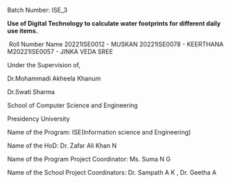 Batch Number: ISE_3​

**Use of Digital Technology to calculate water footprints for different daily use items.​**

​
Roll Number    Name
20221ISE0012​ - MUSKAN​
20221ISE0078​ - KEERTHANA M​
20221ISE0057​ - JINKA VEDA SREE​

Under the Supervision of,​

Dr.Mohammadi Akheela Khanum ​

Dr.Swati Sharma​

School of Computer Science and Engineering​

Presidency University​


Name of the Program: ISE(Information science and Engineering)​

Name of the HoD: Dr. Zafar Ali Khan N​

Name of the Program Project Coordinator: Ms. Suma N G​

Name of the School Project Coordinators: Dr. Sampath A K , Dr. Geetha A ​



